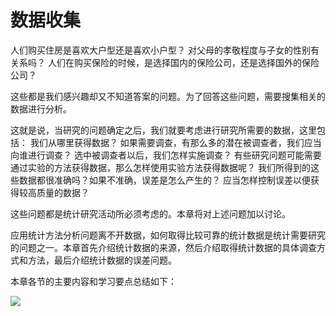 # 数据收集

人们购买住房是喜欢大户型还是喜欢小户型？
对父母的孝敬程度与子女的性别有关系吗？
人们在购买保险的时候，是选择国内的保险公司，还是选择国外的保险公司？

这些都是我们感兴趣却又不知道答案的问题。为了回答这些问题，需要搜集相关的数据进行分析。

这就是说，当研究的问题确定之后，我们就要考虑进行研究所需要的数据，这里包括：
我们从哪里获得数据？
如果需要调查，有那么多的潜在被调查者，我们应当向谁进行调查？
选中被调查者以后，我们怎样实施调查？
有些研究问题可能需要通过实验的方法获得数据，那么怎样使用实验方法获得数据呢？
我们所得到的这些数据都很准确吗？如果不准确，误差是怎么产生的？
应当怎样控制误差以便获得较高质量的数据？

这些问题都是统计研究活动所必须考虑的。本章将对上述问题加以讨论。

应用统计方法分析问题离不开数据，如何取得比较可靠的统计数据是统计需要研究的问题之一。本章首先介绍统计数据的来源，然后介绍取得统计数据的具体调查方式和方法，最后介绍统计数据的误差问题。

本章各节的主要内容和学习要点总结如下：

![](/media/15898124764794.jpg)


